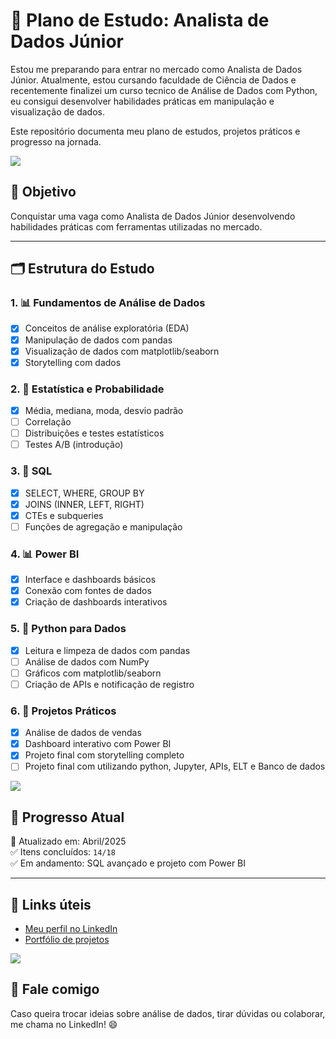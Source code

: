 # 🧠 Plano de Estudo: Analista de Dados Júnior

Estou me preparando para entrar no mercado como Analista de Dados Júnior.
Atualmente, estou cursando faculdade de Ciência de Dados e recentemente finalizei um curso tecnico de Análise de Dados com Python, eu consigui desenvolver habilidades práticas em manipulação e visualização de dados.

Este repositório documenta meu plano de estudos, projetos práticos e progresso na jornada.

<img src="https://user-images.githubusercontent.com/73097560/115834477-dbab4500-a447-11eb-908a-139a6edaec5c.gif">

## 🎯 Objetivo

Conquistar uma vaga como Analista de Dados Júnior desenvolvendo habilidades práticas com ferramentas utilizadas no mercado.

---

## 🗂️ Estrutura do Estudo

### 1. 📊 Fundamentos de Análise de Dados
- [x] Conceitos de análise exploratória (EDA)
- [x] Manipulação de dados com pandas
- [x] Visualização de dados com matplotlib/seaborn
- [x] Storytelling com dados

### 2. 🧮 Estatística e Probabilidade
- [x] Média, mediana, moda, desvio padrão
- [ ] Correlação
- [ ] Distribuições e testes estatísticos
- [ ] Testes A/B (introdução)

### 3. 💾 SQL
- [x] SELECT, WHERE, GROUP BY
- [x] JOINS (INNER, LEFT, RIGHT)
- [x] CTEs e subqueries
- [ ] Funções de agregação e manipulação

### 4. 📊 Power BI
- [x] Interface e dashboards básicos
- [x] Conexão com fontes de dados
- [x] Criação de dashboards interativos

### 5. 🐍 Python para Dados
- [x] Leitura e limpeza de dados com pandas
- [ ] Análise de dados com NumPy
- [ ] Gráficos com matplotlib/seaborn
- [ ] Criação de APIs e notificação de registro

### 6. 📁 Projetos Práticos
- [x] Análise de dados de vendas
- [x] Dashboard interativo com Power BI
- [x] Projeto final com storytelling completo
- [ ] Projeto final com utilizando python, Jupyter, APIs, ELT e Banco de dados

<img src="https://user-images.githubusercontent.com/73097560/115834477-dbab4500-a447-11eb-908a-139a6edaec5c.gif">

## 🚀 Progresso Atual

📌 Atualizado em: Abril/2025  
✅ Itens concluídos: `14/18`  
✅ Em andamento: SQL avançado e projeto com Power BI  

---

## 📌 Links úteis

- [Meu perfil no LinkedIn](https://www.linkedin.com/in/seu-perfil)
- [Portfólio de projetos](https://github.com/GabrielCosta45?tab=repositories)

<img src="https://user-images.githubusercontent.com/73097560/115834477-dbab4500-a447-11eb-908a-139a6edaec5c.gif">

## 💬 Fale comigo

Caso queira trocar ideias sobre análise de dados, tirar dúvidas ou colaborar, me chama no LinkedIn! 😄
